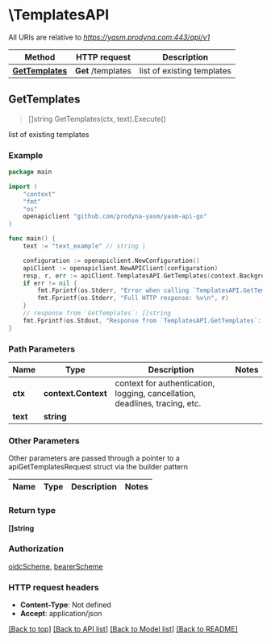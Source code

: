 # \TemplatesAPI

All URIs are relative to *https://yasm.prodyna.com:443/api/v1*

Method | HTTP request | Description
------------- | ------------- | -------------
[**GetTemplates**](TemplatesAPI.md#GetTemplates) | **Get** /templates | list of existing templates



## GetTemplates

> []string GetTemplates(ctx, text).Execute()

list of existing templates

### Example

```go
package main

import (
    "context"
    "fmt"
    "os"
    openapiclient "github.com/prodyna-yasm/yasm-api-go"
)

func main() {
    text := "text_example" // string | 

    configuration := openapiclient.NewConfiguration()
    apiClient := openapiclient.NewAPIClient(configuration)
    resp, r, err := apiClient.TemplatesAPI.GetTemplates(context.Background(), text).Execute()
    if err != nil {
        fmt.Fprintf(os.Stderr, "Error when calling `TemplatesAPI.GetTemplates``: %v\n", err)
        fmt.Fprintf(os.Stderr, "Full HTTP response: %v\n", r)
    }
    // response from `GetTemplates`: []string
    fmt.Fprintf(os.Stdout, "Response from `TemplatesAPI.GetTemplates`: %v\n", resp)
}
```

### Path Parameters


Name | Type | Description  | Notes
------------- | ------------- | ------------- | -------------
**ctx** | **context.Context** | context for authentication, logging, cancellation, deadlines, tracing, etc.
**text** | **string** |  | 

### Other Parameters

Other parameters are passed through a pointer to a apiGetTemplatesRequest struct via the builder pattern


Name | Type | Description  | Notes
------------- | ------------- | ------------- | -------------


### Return type

**[]string**

### Authorization

[oidcScheme](../README.md#oidcScheme), [bearerScheme](../README.md#bearerScheme)

### HTTP request headers

- **Content-Type**: Not defined
- **Accept**: application/json

[[Back to top]](#) [[Back to API list]](../README.md#documentation-for-api-endpoints)
[[Back to Model list]](../README.md#documentation-for-models)
[[Back to README]](../README.md)

